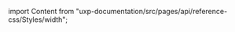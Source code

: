 
import Content from "uxp-documentation/src/pages/api/reference-css/Styles/width";

<Content query="product=xd"/>
